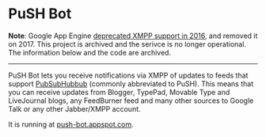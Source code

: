 # PuSH Bot

**Note**: Google App Engine [deprecated XMPP support in 2016](https://cloud.google.com/appengine/docs/admin-api/release-notes#October_31_2017), and removed it on 2017. This project is archived and the serivce is no longer operational. The information below and the code are archived.

---

PuSH Bot lets you receive notifications via XMPP of updates to feeds that support [PubSubHubbub](https://code.google.com/p/pubsubhubbub/) (commonly abbreviated to PuSH). This means that you can receive updates from Blogger, TypePad, Movable Type and LiveJournal blogs, any FeedBurner feed and many other sources to Google Talk or any other Jabber/XMPP account.

It is running at [push-bot.appspot.com](http://push-bot.appspot.com/).
